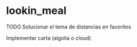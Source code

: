 # lookin_meal

TODO
Solucionar el tema de distancias en favoritos

Implementar carta (algolia o cloud)

 
